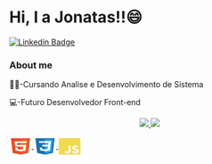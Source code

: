 # Hi, I a Jonatas!!😄

[![Linkedin Badge](https://img.shields.io/badge/-LinkedIn-blue?style=flat-square&logo=Linkedin&logoColor=white&link=https://www.linkedin.com/in/jonatas-rodrigues-a20661197/)](https://www.linkedin.com/in/jonatas-rodrigues-a20661197/)

### About me
🧑‍🎓-Cursando Analise e Desenvolvimento de Sistema

💻-Futuro Desenvolvedor Front-end






<div align="center">
  <a href="https://github.com/JonatasRodriguescruz">
  <img height="180em" src="https://github-readme-stats.vercel.app/api?username=JonatasRodriguescruz&show_icons=true&theme=dracula&include_all_commits=true&count_private=true"/>
  <img height="180em" src="https://github-readme-stats.vercel.app/api/top-langs/?username=JonatasRodriguescruz&layout=compact&langs_count=7&theme=dracula"/>
</div>
  
  
  
 <div style="display: inline_block"><br>
 <img align="center" alt="Rafa-HTML" height="30" width="40" src="https://raw.githubusercontent.com/devicons/devicon/master/icons/html5/html5-original.svg">
   <img align="center" alt="Rafa-CSS" height="30" width="40" src="https://raw.githubusercontent.com/devicons/devicon/master/icons/css3/css3-original.svg">
   <img align="center" alt="Rafa-Js" height="30" width="40" src="https://raw.githubusercontent.com/devicons/devicon/master/icons/javascript/javascript-plain.svg">
          
          
          
